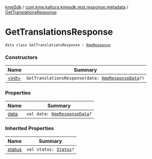 [kmeSdk](../../index.md) / [com.kme.kaltura.kmesdk.rest.response.metadata](../index.md) / [GetTranslationsResponse](./index.md)

# GetTranslationsResponse

`data class GetTranslationsResponse : `[`KmeResponse`](../../com.kme.kaltura.kmesdk.rest.response/-kme-response/index.md)

### Constructors

| Name | Summary |
|---|---|
| [&lt;init&gt;](-init-.md) | `GetTranslationsResponse(data: `[`KmeResponseData`](../../com.kme.kaltura.kmesdk.rest.response/-kme-response-data/index.md)`?)` |

### Properties

| Name | Summary |
|---|---|
| [data](data.md) | `val data: `[`KmeResponseData`](../../com.kme.kaltura.kmesdk.rest.response/-kme-response-data/index.md)`?` |

### Inherited Properties

| Name | Summary |
|---|---|
| [status](../../com.kme.kaltura.kmesdk.rest.response/-kme-response/status.md) | `val status: `[`Status`](../../com.kme.kaltura.kmesdk.rest.response/-kme-response/-status/index.md)`?` |
